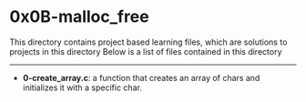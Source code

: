# 0x0B-malloc_free
This directory contains project based learning files, which are solutions to projects in this directory
Below is a list of files contained in this directory

---
- **0-create_array.c**: a function that creates an array of chars and initializes it with a specific char.

